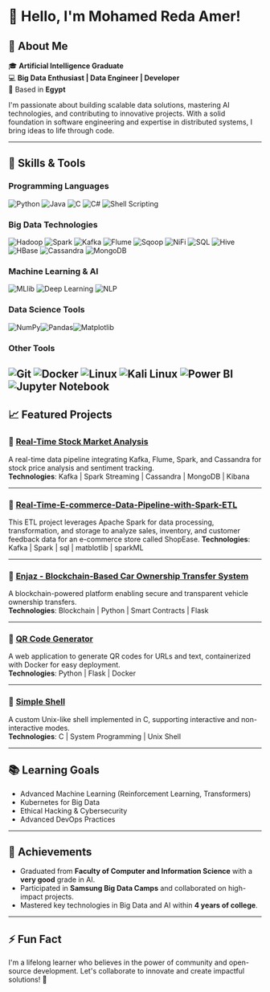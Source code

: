 # 👋 Hello, I'm Mohamed Reda Amer!

## 🚀 About Me
🎓 **Artificial Intelligence Graduate**  
💻 **Big Data Enthusiast | Data Engineer | Developer**  
📍 Based in **Egypt**  

I'm passionate about building scalable data solutions, mastering AI technologies, and contributing to innovative projects. With a solid foundation in software engineering and expertise in distributed systems, I bring ideas to life through code.

---
## 🔧 **Skills & Tools**

### **Programming Languages**  
![Python](https://img.shields.io/badge/Python-3776AB?style=for-the-badge&logo=python&logoColor=white) ![Java](https://img.shields.io/badge/Java-007396?style=for-the-badge&logo=java&logoColor=white) ![C](https://img.shields.io/badge/C-00599C?style=for-the-badge&logo=c&logoColor=white) ![C#](https://img.shields.io/badge/C%23-239120?style=for-the-badge&logo=c-sharp&logoColor=white) ![Shell Scripting](https://img.shields.io/badge/Shell_Scripting-4EAA25?style=for-the-badge&logo=gnu-bash&logoColor=white)

### **Big Data Technologies**  
![Hadoop](https://img.shields.io/badge/Hadoop-66CCFF?style=for-the-badge&logo=apache-hadoop&logoColor=black) ![Spark](https://img.shields.io/badge/Apache%20Spark-E25A1C?style=for-the-badge&logo=apachespark&logoColor=white) ![Kafka](https://img.shields.io/badge/Apache%20Kafka-231F20?style=for-the-badge&logo=apachekafka&logoColor=white) ![Flume](https://img.shields.io/badge/Apache%20Flume-0099CC?style=for-the-badge) ![Sqoop](https://img.shields.io/badge/Apache%20Sqoop-008000?style=for-the-badge) ![NiFi](https://img.shields.io/badge/Apache%20NiFi-007396?style=for-the-badge) ![SQL](https://img.shields.io/badge/SQL-4479A1?style=for-the-badge&logo=postgresql&logoColor=white) ![Hive](https://img.shields.io/badge/Apache%20Hive-FCC624?style=for-the-badge&logo=apachehive&logoColor=black) ![HBase](https://img.shields.io/badge/HBase-DC382D?style=for-the-badge) ![Cassandra](https://img.shields.io/badge/Apache%20Cassandra-1287B1?style=for-the-badge&logo=apachecassandra&logoColor=white) ![MongoDB](https://img.shields.io/badge/MongoDB-47A248?style=for-the-badge&logo=mongodb&logoColor=white)

### **Machine Learning & AI**  
![MLlib](https://img.shields.io/badge/Spark%20MLlib-E25A1C?style=for-the-badge) ![Deep Learning](https://img.shields.io/badge/Deep%20Learning-FF6F00?style=for-the-badge) ![NLP](https://img.shields.io/badge/NLP-0052CC?style=for-the-badge)

### **Data Science Tools**  
![NumPy](https://img.shields.io/badge/NumPy-013243?style=for-the-badge&logo=numpy&logoColor=white)![Pandas](https://img.shields.io/badge/Pandas-150458?style=for-the-badge&logo=pandas&logoColor=white)![Matplotlib](https://img.shields.io/badge/Matplotlib-003B57?style=for-the-badge&logo=matplotlib&logoColor=white) 

### **Other Tools**  
![Git](https://img.shields.io/badge/Git-F05032?style=for-the-badge&logo=git&logoColor=white) ![Docker](https://img.shields.io/badge/Docker-2496ED?style=for-the-badge&logo=docker&logoColor=white) ![Linux](https://img.shields.io/badge/Linux-FCC624?style=for-the-badge&logo=linux&logoColor=black) ![Kali Linux](https://img.shields.io/badge/Kali%20Linux-557C87?style=for-the-badge&logo=kali&logoColor=white) ![Power BI](https://img.shields.io/badge/Power%20BI-F2C811?style=for-the-badge&logo=powerbi&logoColor=black) ![Jupyter Notebook](https://img.shields.io/badge/Jupyter-F37626?style=for-the-badge&logo=jupyter&logoColor=white)
---

## 📈 Featured Projects

### 🔗 [Real-Time Stock Market Analysis](https://github.com/Mohamedredaaa/StockMarketAnalysis)
A real-time data pipeline integrating Kafka, Flume, Spark, and Cassandra for stock price analysis and sentiment tracking.  
**Technologies**: Kafka | Spark Streaming | Cassandra | MongoDB | Kibana  

---
### 🔗 [Real-Time-E-commerce-Data-Pipeline-with-Spark-ETL](https://github.com/Mohamedredaaa/Real-Time-E-commerce-Data-Pipeline-with-Spark-ETL)
This ETL project leverages Apache Spark for data processing, transformation, and storage to analyze sales, inventory, and customer feedback data for an e-commerce store called ShopEase. 
**Technologies**: Kafka | Spark  | sql | matblotlib | sparkML  

---

### 🔗 [Enjaz - Blockchain-Based Car Ownership Transfer System](https://github.com/Mohamedredaaa/Enjaz)
A blockchain-powered platform enabling secure and transparent vehicle ownership transfers.  
**Technologies**: Blockchain | Python | Smart Contracts | Flask  

---

### 🔗 [QR Code Generator](https://github.com/Mohamedredaaa/qr-code-gen)
A web application to generate QR codes for URLs and text, containerized with Docker for easy deployment.  
**Technologies**: Python | Flask | Docker  

---

### 🔗 [Simple Shell](https://github.com/Mohamedredaaa/simple_shell)
A custom Unix-like shell implemented in C, supporting interactive and non-interactive modes.  
**Technologies**: C | System Programming | Unix Shell  

---

## 📚 Learning Goals
- Advanced Machine Learning (Reinforcement Learning, Transformers)
- Kubernetes for Big Data
- Ethical Hacking & Cybersecurity
- Advanced DevOps Practices

---

## 🌟 Achievements
- Graduated from **Faculty of Computer and Information Science** with a **very good** grade in AI.
- Participated in **Samsung Big Data Camps** and collaborated on high-impact projects.
- Mastered key technologies in Big Data and AI within **4 years of college**.

---

## ⚡ Fun Fact
I'm a lifelong learner who believes in the power of community and open-source development. Let's collaborate to innovate and create impactful solutions! 🚀

